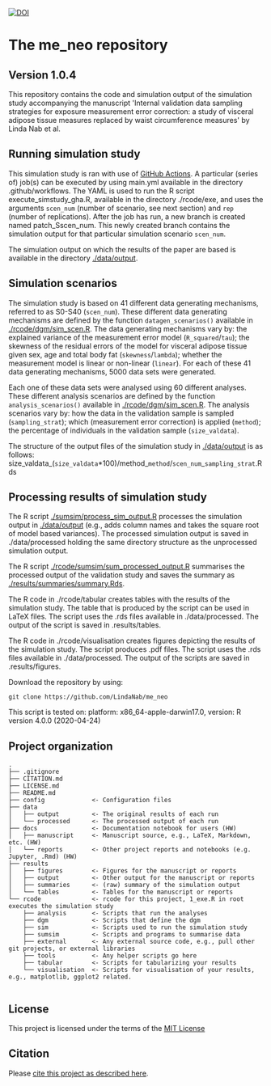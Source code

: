 [![DOI](https://zenodo.org/badge/DOI/10.5281/zenodo.4648989.svg)](https://doi.org/10.5281/zenodo.4648989)

# The me_neo repository

## Version 1.0.4
This repository contains the code and simulation output of the simulation study accompanying the manuscript 'Internal validation data sampling strategies for exposure measurement error correction: a study of visceral adipose tissue measures replaced by waist circumference measures' by Linda Nab et al.

## Running simulation study
This simulation study is ran with use of [GitHub Actions](https://github.com/features/actions). A particular (series of) job(s) can be executed by using main.yml available in the directory .github/workflows. The YAML is used to run the R script execute_simstudy_gha.R, available in the directory ./rcode/exe, and uses the arguments `scen_num` (number of scenario, see next section) and `rep` (number of replications). After the job has run, a new branch is created named patch_Sscen_num. This newly created branch contains the simulation output for that particular simulation scenario `scen_num`.

The simulation output on which the results of the paper are based is available in the directory [./data/output](./data/output). 

## Simulation scenarios
The simulation study is based on 41 different data generating mechanisms, referred to as S0-S40 (`scen_num`). These different data generating mechanisms are defined by the function `datagen_scenarios()` available in [./rcode/dgm/sim_scen.R](./rcode/dgm/sim_scen.R). The data generating mechanisms vary by: the explained variance of the measurement error model (`R_squared`/`tau`); the skewness of the residual errors of the model for visceral adipose tissue given sex, age and total body fat (`skewness`/`lambda`); whether the measurement model is linear or non-linear (`linear`). For each of these 41 data generating mechanisms, 5000 data sets were generated.

Each one of these data sets were analysed using 60 different analyses. These different analysis scenarios are defined by the function `analysis_scenarios()` available in [./rcode/dgm/sim_scen.R](./rcode/dgm/sim_scen.R). The analysis scenarios vary by: how the data in the validation sample is sampled (`sampling_strat`); which (measurement error correction) is applied (`method`); the percentage of individuals in the validation sample (`size_valdata`).

The structure of the output files of the simulation study in [./data/output](./data/output) is as follows:
size_valdata_(`size_valdata`*100)/method_`method`/`scen_num`_`sampling_strat`.Rds

## Processing results of simulation study
The R script [./sumsim/process_sim_output.R](./sumsim/process_sim_output.R) processes the simulation output in [./data/output](./data/output) (e.g., adds column names and takes the square root of model based variances). The processed simulation output is saved in ./data/processed holding the same directory structure as the unprocessed simulation output. 

The R script [./rcode/sumsim/sum_processed_output.R](./rcode/sumsim/sum_processed_output.R) summarises the processed output of the validation study and saves the summary as [./results/summaries/summary.Rds](./results/summaries/summary.Rds). 

The R code in ./rcode/tabular creates tables with the results of the simulation study. The table that is produced by the script can be used in LaTeX files. The script uses the .rds files available in ./data/processed. The output of the script is saved in .results/tables.

The R code in ./rcode/visualisation creates figures depicting the results of the simulation study. The script produces .pdf files. The script uses the .rds files available in ./data/processed. The output of the scripts are saved in .results/figures.

Download the repository by using:
```console
git clone https://github.com/LindaNab/me_neo
```

This script is tested on:
platform: x86_64-apple-darwin17.0, version: R version 4.0.0 (2020-04-24)

## Project organization

```
.
├── .gitignore
├── CITATION.md
├── LICENSE.md
├── README.md
├── config             <- Configuration files
├── data
│   ├── output         <- The original results of each run
│   └── processed      <- The processed output of each run
├── docs               <- Documentation notebook for users (HW)
│   ├── manuscript     <- Manuscript source, e.g., LaTeX, Markdown, etc. (HW)
│   └── reports        <- Other project reports and notebooks (e.g. Jupyter, .Rmd) (HW)
├── results
│   ├── figures        <- Figures for the manuscript or reports
│   ├── output         <- Other output for the manuscript or reports
│   ├── summaries      <- (raw) summary of the simulation output
│   └── tables         <- Tables for the manuscript or reports
└── rcode              <- rcode for this project, 1_exe.R in root executes the simulation study
    ├── analysis       <- Scripts that run the analyses
    ├── dgm            <- Scripts that define the dgm
    ├── sim            <- Scripts used to run the simulation study
    ├── sumsim         <- Scripts and programs to summarise data
    ├── external       <- Any external source code, e.g., pull other git projects, or external libraries
    ├── tools          <- Any helper scripts go here
    ├── tabular        <- Scripts for tabularizing your results
    └── visualisation  <- Scripts for visualisation of your results, e.g., matplotlib, ggplot2 related.


```


## License

This project is licensed under the terms of the [MIT License](/LICENSE.md)

## Citation

Please [cite this project as described here](/CITATION.md).

